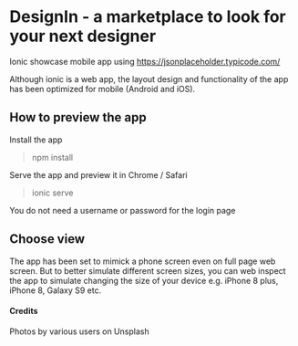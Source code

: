 # DesignIn - a marketplace to look for your next designer
Ionic showcase mobile app using https://jsonplaceholder.typicode.com/

Although ionic is a web app, the layout design and functionality of the app has been optimized for mobile (Android and iOS).

## How to preview the app
Install the app
>npm install

Serve the app and preview it in Chrome / Safari
>ionic serve

You do not need a username or password for the login page

## Choose view 
The app has been set to mimick a phone screen even on full page web screen. But to better simulate different screen sizes, you can web inspect the app to simulate changing the size of your device e.g. iPhone 8 plus, iPhone 8, Galaxy S9 etc. 


#### Credits
Photos by various users on Unsplash